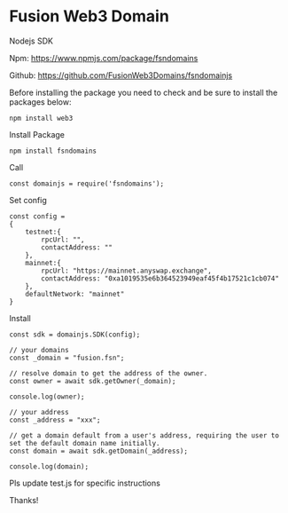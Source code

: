 # Fusion Web3 Domain

Nodejs SDK

Npm: https://www.npmjs.com/package/fsndomains

Github: https://github.com/FusionWeb3Domains/fsndomainjs

Before installing the package you need to check and be sure to install the packages below:

```
npm install web3 
```

Install Package

```
npm install fsndomains
```

Call 
```
const domainjs = require('fsndomains');
```

Set config
```
const config = 
{
	testnet:{
		rpcUrl: "",
		contactAddress: ""
	},
	mainnet:{ 
		rpcUrl: "https://mainnet.anyswap.exchange",
		contactAddress: "0xa1019535e6b364523949eaf45f4b17521c1cb074"
	},
	defaultNetwork: "mainnet"
}
```

Install

```
const sdk = domainjs.SDK(config);
```
```
// your domains
const _domain = "fusion.fsn";
	
// resolve domain to get the address of the owner.
const owner = await sdk.getOwner(_domain);

console.log(owner);

// your address
const _address = "xxx";

// get a domain default from a user's address, requiring the user to set the default domain name initially.
const domain = await sdk.getDomain(_address);

console.log(domain);
```
Pls update test.js for specific instructions

Thanks!



